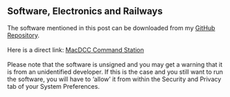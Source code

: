 
## Software, Electronics and Railways

The software mentioned in this post can be downloaded from my [GitHub Repository].
<br>
<br>
Here is a direct link: [MacDCC Command Station]
<br>
<br>
Please note that the software is unsigned and you may get a warning that it is from an unidentified developer. If this is the case and you still want to run the software, you will have to ‘allow’ it from within the Security and Privacy tab of your System Preferences.

[GitHub Repository]: https://github.com/nscalemodeller
[MacDCC Command Station]: https://github.com/nscalemodeller/MacDCC_Command_Station/tree/main

